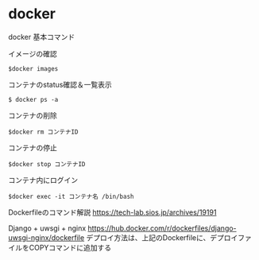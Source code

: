 # docker
docker 基本コマンド

イメージの確認
```
$docker images
```

コンテナのstatus確認＆一覧表示
```
$ docker ps -a
```
コンテナの削除
```
$docker rm コンテナID
```

コンテナの停止
```
$docker stop コンテナID
```

コンテナ内にログイン
```
$docker exec -it コンテナ名 /bin/bash
```

Dockerfileのコマンド解説
https://tech-lab.sios.jp/archives/19191

Django + uwsgi + nginx
https://hub.docker.com/r/dockerfiles/django-uwsgi-nginx/dockerfile
デプロイ方法は、上記のDockerfileに、デプロイファイルをCOPYコマンドに追加する
